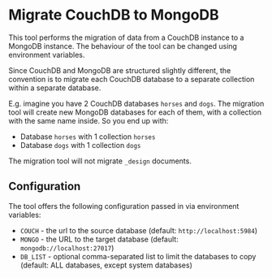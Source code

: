 # Migrate CouchDB to MongoDB

This tool performs the migration of data from a CouchDB instance to a MongoDB instance.
The behaviour of the tool can be changed using environment variables.

Since CouchDB and MongoDB are structured slightly different, the convention is to migrate each CouchDB database to a 
separate collection within a separate database.

E.g. imagine you have 2 CouchDB databases `horses` and `dogs`. The migration tool will create new MongoDB databases for
each of them, with a collection with the same name inside. So you end up with:

- Database `horses` with 1 collection `horses`
- Database `dogs` with 1 collection `dogs`

The migration tool will not migrate `_design` documents.

## Configuration

The tool offers the following configuration passed in via environment variables:

- `COUCH` - the url to the source database (default: `http://localhost:5984`)
- `MONGO` - the URL to the target database (default: `mongodb://localhost:27017`)
- `DB_LIST` - optional comma-separated list to limit the databases to copy (default: ALL databases, except system databases)
